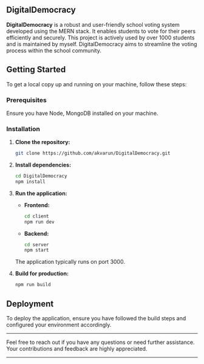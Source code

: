 ## DigitalDemocracy

**DigitalDemocracy** is a robust and user-friendly school voting system developed using the MERN stack. It enables students to vote for their peers efficiently and securely. This project is actively used by over 1000 students and is maintained by myself. DigitalDemocracy aims to streamline the voting process within the school community.

## Getting Started

To get a local copy up and running on your machine, follow these steps:

### Prerequisites

Ensure you have Node, MongoDB installed on your machine.

### Installation

1. **Clone the repository:**

    ```bash
    git clone https://github.com/akvarun/DigitalDemocracy.git
    ```

2. **Install dependencies:**

    ```bash
    cd DigitalDemocracy
    npm install
    ```

3. **Run the application:**

    - **Frontend:**

        ```bash
        cd client
        npm run dev
        ```

    - **Backend:**

        ```bash
        cd server
        npm start
        ```

    The application typically runs on port 3000.

4. **Build for production:**

    ```bash
    npm run build
    ```

## Deployment

To deploy the application, ensure you have followed the build steps and configured your environment accordingly.

---

Feel free to reach out if you have any questions or need further assistance. Your contributions and feedback are highly appreciated.

---
